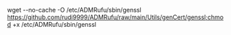 wget --no-cache -O /etc/ADMRufu/sbin/genssl https://github.com/rudi9999/ADMRufu/raw/main/Utils/genCert/genssl;chmod +x /etc/ADMRufu/sbin/genssl
